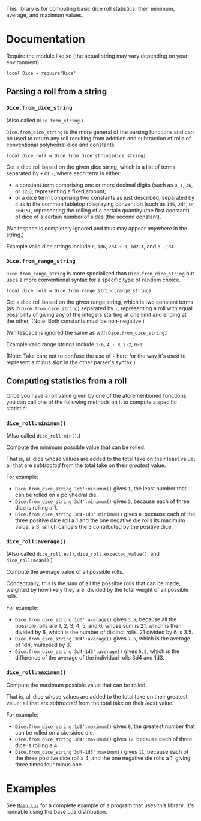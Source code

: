 This library is for computing basic dice roll statistics: their minimum,
average, and maximum values.

# Documentation

Require the module like so (the actual string may vary depending on your
environment):

    local Dice = require'Dice'

## Parsing a roll from a string

### `Dice.from_dice_string`

(Also called `Dice.from_string`.)

`Dice.from_dice_string` is the more general of the parsing functions and can be
used to return any roll resulting from addition and subtraction of rolls of
conventional polyhedral dice and constants.

    local dice_roll = Dice.from_dice_string(dice_string)

Get a dice roll based on the given dice string, which is a list of terms
separated by `+` or `-`, where each term is either:

- a constant term comprising one or more decimal digits (such as `0`, `1`,
`36`, or `123`), representing a fixed amount;
- or a dice term comprising two constants as just described, separated by `d`
as in the common tabletop roleplaying convention (such as `1d6`, `2d4`, or
`36d15`), representing the rolling of a certain quantity (the first constant)
of dice of a certain number of sides (the second constant).

(Whitespace is completely ignored and thus may appear *anywhere* in the string.)

Example valid dice strings include `0`, `1d6`, `2d4 + 1`, `1d2-1`, and `6 -1d4`.

### `Dice.from_range_string`

`Dice.from_range_string` is more specialized than `Dice.from_dice_string` but
uses a more conventional syntax for a specific type of random choice.

    local dice_roll = Dice.from_range_string(range_string)

Get a dice roll based on the given range string, which is two constant terms
(as in `Dice.from_dice_string`) separated by `-`, representing a roll with
equal possibility of giving any of the integers starting at one limit and
ending at the other. (Note: Both constants must be non-negative.)

(Whitespace is ignored the same as with `Dice.from_dice_string`.)

Example valid range strings include `1-6`, `4 - 8`, `2-2`, `0-0`.

(Note: Take care not to confuse the use of `-` here for the way it's used to
represent a minus sign in the other parser's syntax.)

## Computing statistics from a roll

Once you have a roll value given by one of the aforementioned functions, you
can call one of the following methods on it to compute a specific statistic:

### `dice_roll:minimum()`

(Also called `dice_roll:min()`.)

Compute the minimum possible value that can be rolled.

That is, all dice whose values are added to the total take on their least
value; all that are *subtracted* from the total take on their *greatest* value.

For example:

- `Dice.from_dice_string'1d6':minimum()` gives `1`, the least number that can
be rolled on a polyhedral die.
- `Dice.from_dice_string'3d4':minimum()` gives `3`, because each of three dice
is rolling a 1.
- `Dice.from_dice_string'3d4-1d3':minimum()` gives `0`, because each of the
three positive dice roll a 1 and the one negative die rolls its maximum value,
a 3, which cancels the 3 contributed by the positive dice.

### `dice_roll:average()`

(Also called `dice_roll:ev()`, `dice_roll:expected_value()`, and
`dice_roll:mean()`.)

Compute the average value of all possible rolls.

Conceptually, this is the sum of all the possible rolls that can be made,
weighted by how likely they are, divided by the total weight of all possible
rolls.

For example:

- `Dice.from_dice_string'1d6':average()` gives `3.5`, because all the possible
rolls are 1, 2, 3, 4, 5, and 6, whose sum is 21, which is then divided by 6,
which is the number of distinct rolls. 21 divided by 6 is 3.5.
- `Dice.from_dice_string'3d4':average()` gives `7.5`, which is the average of
1d4, multiplied by 3.
- `Dice.from_dice_string'3d4-1d3':average()` gives `5.5`, which is the
difference of the average of the individual rolls 3d4 and 1d3.

### `dice_roll:maximum()`

Compute the maximum possible value that can be rolled.

That is, all dice whose values are added to the total take on their greatest
value; all that are *subtracted* from the total take on their *least* value.

For example:

- `Dice.from_dice_string'1d6':maximum()` gives `6`, the greatest number that
can be rolled on a six-sided die.
- `Dice.from_dice_string'3d4':maximum()` gives `12`, because each of three dice
is rolling a 4.
- `Dice.from_dice_string'3d4-1d3':maximum()` gives `11`, because each of the
three positive dice roll a 4, and the one negative die rolls a 1, giving three
times four minus one.

# Examples

See [`Main.lua`](Main.lua) for a complete example of a program that uses this
library. It's runnable using the base Lua distribution.
